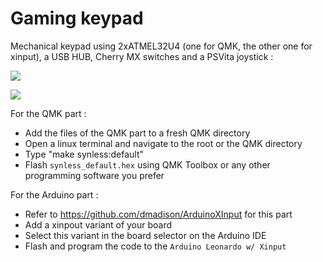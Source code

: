 # Gaming keypad
Mechanical keypad using 2xATMEL32U4 (one for QMK, the other one for xinput), a USB HUB, Cherry MX switches and a PSVita joystick :

![](https://image.noelshack.com/fichiers/2021/45/2/1636447509-tangerine-1.jpg)

![](https://image.noelshack.com/fichiers/2021/45/6/1636810429-3.png)

For the QMK part :
- Add the files of the QMK part to a fresh QMK directory
- Open a linux terminal and navigate to the root or the QMK directory
- Type "make synless:default"
- Flash `synless_default.hex` using QMK Toolbox or any other programming software you prefer

For the Arduino part :
- Refer to https://github.com/dmadison/ArduinoXInput for this part
- Add a xinpout variant of your board
- Select this variant in the board selector on the Arduino IDE
- Flash and program the code to the `Arduino Leonardo w/ Xinput`
